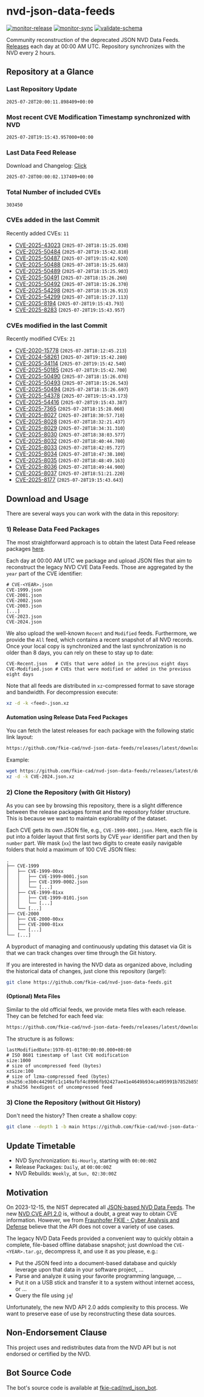 # nvd-json-data-feeds

[![monitor-release](https://github.com/fkie-cad/nvd-json-data-feeds/actions/workflows/monitor_release.yml/badge.svg)](https://github.com/fkie-cad/nvd-json-data-feeds/actions/workflows/monitor_release.yml)
[![monitor-sync](https://github.com/fkie-cad/nvd-json-data-feeds/actions/workflows/monitor_sync.yml/badge.svg)](https://github.com/fkie-cad/nvd-json-data-feeds/actions/workflows/monitor_sync.yml)
[![validate-schema](https://github.com/fkie-cad/nvd-json-data-feeds/actions/workflows/validate_schema.yml/badge.svg)](https://github.com/fkie-cad/nvd-json-data-feeds/actions/workflows/validate_schema.yml)

Community reconstruction of the deprecated JSON NVD Data Feeds.
[Releases](https://github.com/fkie-cad/nvd-json-data-feeds/releases/latest) each day at 00:00 AM UTC.
Repository synchronizes with the NVD every 2 hours.

## Repository at a Glance

### Last Repository Update

```plain
2025-07-28T20:00:11.898409+00:00
```

### Most recent CVE Modification Timestamp synchronized with NVD

```plain
2025-07-28T19:15:43.957000+00:00
```

### Last Data Feed Release

Download and Changelog: [Click](https://github.com/fkie-cad/nvd-json-data-feeds/releases/latest)

```plain
2025-07-28T00:00:02.137409+00:00
```

### Total Number of included CVEs

```plain
303450
```

### CVEs added in the last Commit

Recently added CVEs: `11`

- [CVE-2025-43023](CVE-2025/CVE-2025-430xx/CVE-2025-43023.json) (`2025-07-28T18:15:25.030`)
- [CVE-2025-50484](CVE-2025/CVE-2025-504xx/CVE-2025-50484.json) (`2025-07-28T19:15:42.810`)
- [CVE-2025-50487](CVE-2025/CVE-2025-504xx/CVE-2025-50487.json) (`2025-07-28T19:15:42.920`)
- [CVE-2025-50488](CVE-2025/CVE-2025-504xx/CVE-2025-50488.json) (`2025-07-28T18:15:25.683`)
- [CVE-2025-50489](CVE-2025/CVE-2025-504xx/CVE-2025-50489.json) (`2025-07-28T18:15:25.903`)
- [CVE-2025-50491](CVE-2025/CVE-2025-504xx/CVE-2025-50491.json) (`2025-07-28T18:15:26.260`)
- [CVE-2025-50492](CVE-2025/CVE-2025-504xx/CVE-2025-50492.json) (`2025-07-28T18:15:26.370`)
- [CVE-2025-54298](CVE-2025/CVE-2025-542xx/CVE-2025-54298.json) (`2025-07-28T18:15:26.913`)
- [CVE-2025-54299](CVE-2025/CVE-2025-542xx/CVE-2025-54299.json) (`2025-07-28T18:15:27.113`)
- [CVE-2025-8194](CVE-2025/CVE-2025-81xx/CVE-2025-8194.json) (`2025-07-28T19:15:43.793`)
- [CVE-2025-8283](CVE-2025/CVE-2025-82xx/CVE-2025-8283.json) (`2025-07-28T19:15:43.957`)


### CVEs modified in the last Commit

Recently modified CVEs: `21`

- [CVE-2020-15778](CVE-2020/CVE-2020-157xx/CVE-2020-15778.json) (`2025-07-28T18:12:45.213`)
- [CVE-2024-58261](CVE-2024/CVE-2024-582xx/CVE-2024-58261.json) (`2025-07-28T19:15:42.280`)
- [CVE-2025-34114](CVE-2025/CVE-2025-341xx/CVE-2025-34114.json) (`2025-07-28T19:15:42.540`)
- [CVE-2025-50185](CVE-2025/CVE-2025-501xx/CVE-2025-50185.json) (`2025-07-28T19:15:42.700`)
- [CVE-2025-50490](CVE-2025/CVE-2025-504xx/CVE-2025-50490.json) (`2025-07-28T18:15:26.070`)
- [CVE-2025-50493](CVE-2025/CVE-2025-504xx/CVE-2025-50493.json) (`2025-07-28T18:15:26.543`)
- [CVE-2025-50494](CVE-2025/CVE-2025-504xx/CVE-2025-50494.json) (`2025-07-28T18:15:26.697`)
- [CVE-2025-54378](CVE-2025/CVE-2025-543xx/CVE-2025-54378.json) (`2025-07-28T19:15:43.173`)
- [CVE-2025-54416](CVE-2025/CVE-2025-544xx/CVE-2025-54416.json) (`2025-07-28T19:15:43.387`)
- [CVE-2025-7365](CVE-2025/CVE-2025-73xx/CVE-2025-7365.json) (`2025-07-28T18:15:28.060`)
- [CVE-2025-8027](CVE-2025/CVE-2025-80xx/CVE-2025-8027.json) (`2025-07-28T18:30:57.710`)
- [CVE-2025-8028](CVE-2025/CVE-2025-80xx/CVE-2025-8028.json) (`2025-07-28T18:32:21.437`)
- [CVE-2025-8029](CVE-2025/CVE-2025-80xx/CVE-2025-8029.json) (`2025-07-28T18:34:31.310`)
- [CVE-2025-8030](CVE-2025/CVE-2025-80xx/CVE-2025-8030.json) (`2025-07-28T18:38:03.577`)
- [CVE-2025-8032](CVE-2025/CVE-2025-80xx/CVE-2025-8032.json) (`2025-07-28T18:40:44.780`)
- [CVE-2025-8033](CVE-2025/CVE-2025-80xx/CVE-2025-8033.json) (`2025-07-28T18:42:05.727`)
- [CVE-2025-8034](CVE-2025/CVE-2025-80xx/CVE-2025-8034.json) (`2025-07-28T18:47:38.100`)
- [CVE-2025-8035](CVE-2025/CVE-2025-80xx/CVE-2025-8035.json) (`2025-07-28T18:48:49.163`)
- [CVE-2025-8036](CVE-2025/CVE-2025-80xx/CVE-2025-8036.json) (`2025-07-28T18:49:44.900`)
- [CVE-2025-8037](CVE-2025/CVE-2025-80xx/CVE-2025-8037.json) (`2025-07-28T18:51:21.220`)
- [CVE-2025-8177](CVE-2025/CVE-2025-81xx/CVE-2025-8177.json) (`2025-07-28T19:15:43.643`)


## Download and Usage

There are several ways you can work with the data in this repository:

### 1) Release Data Feed Packages

The most straightforward approach is to obtain the latest Data Feed release packages [here](https://github.com/fkie-cad/nvd-json-data-feeds/releases/latest).

Each day at 00:00 AM UTC we package and upload JSON files that aim to reconstruct the legacy NVD CVE Data Feeds.
Those are aggregated by the `year` part of the CVE identifier:

```
# CVE-<YEAR>.json
CVE-1999.json
CVE-2001.json
CVE-2002.json
CVE-2003.json
[...]
CVE-2023.json
CVE-2024.json
```

We also upload the well-known `Recent` and `Modified` feeds.
Furthermore, we provide the `All` feed, which contains a recent snapshot of all NVD records.
Once your local copy is synchronized and the last synchronization is no older than 8 days, you can rely on these to stay up to date:

```plain
CVE-Recent.json   # CVEs that were added in the previous eight days
CVE-Modified.json # CVEs that were modified or added in the previous eight days
```

Note that all feeds are distributed in `xz`-compressed format to save storage and bandwidth.
For decompression execute:

```sh
xz -d -k <feed>.json.xz
```

#### Automation using Release Data Feed Packages

You can fetch the latest releases for each package with the following static link layout:

```sh
https://github.com/fkie-cad/nvd-json-data-feeds/releases/latest/download/CVE-<YEAR>.json.xz
```

Example:

```sh
wget https://github.com/fkie-cad/nvd-json-data-feeds/releases/latest/download/CVE-2024.json.xz
xz -d -k CVE-2024.json.xz
```

### 2) Clone the Repository (with Git History)

As you can see by browsing this repository, there is a slight difference between the release packages format and the repository folder structure.
This is because we want to maintain explorability of the dataset.

Each CVE gets its own JSON file, e.g., `CVE-1999-0001.json`.
Here, each file is put into a folder layout that first sorts by CVE `year` identifier part and then by `number` part.
We mask (`xx`) the last two digits to create easily navigable folders that hold a maximum of 100 CVE JSON files:

```plain
.
├── CVE-1999
│   ├── CVE-1999-00xx
│   │   ├── CVE-1999-0001.json
│   │   ├── CVE-1999-0002.json
│   │   └── [...]
│   ├── CVE-1999-01xx
│   │   ├── CVE-1999-0101.json
│   │   └── [...]
│   └── [...]
├── CVE-2000
│   ├── CVE-2000-00xx
│   ├── CVE-2000-01xx
│   └── [...]
└── [...]
```

A byproduct of managing and continuously updating this dataset via Git is that we can track changes over time through the Git history.

If you are interested in having the NVD data as organized above, including the historical data of changes, just clone this repository (large!):

```sh
git clone https://github.com/fkie-cad/nvd-json-data-feeds.git
```

#### (Optional) Meta Files

Similar to the old official feeds, we provide meta files with each release. They can be fetched for each feed via:

```sh
https://github.com/fkie-cad/nvd-json-data-feeds/releases/latest/download/CVE-<YEAR>.meta
```

The structure is as follows:

```plain
lastModifiedDate:1970-01-01T00:00:00.000+00:00                          # ISO 8601 timestamp of last CVE modification
size:1000                                                               # size of uncompressed feed (bytes)
xzSize:100                                                              # size of lzma-compressed feed (bytes)
sha256:e3b0c44298fc1c149afbf4c8996fb92427ae41e4649b934ca495991b7852b855 # sha256 hexdigest of uncompressed feed
```

### 3) Clone the Repository (without Git History)

Don't need the history? Then create a shallow copy:

```sh
git clone --depth 1 -b main https://github.com/fkie-cad/nvd-json-data-feeds.git
```


## Update Timetable

* NVD Synchronization: `Bi-Hourly`, starting with `00:00:00Z`
* Release Packages: `Daily`, at `00:00:00Z`
* NVD Rebuilds: `Weekly`, at `Sun, 02:30:00Z`


## Motivation

On 2023-12-15, the NIST deprecated all [JSON-based NVD Data Feeds](https://nvd.nist.gov/vuln/data-feeds#divRetirementBanner-1).
The new [NVD CVE API 2.0](https://nvd.nist.gov/developers/vulnerabilities) is, without a doubt, a great way to obtain CVE information.
However, we from [Fraunhofer FKIE - Cyber Analysis and Defense](https://www.fkie.fraunhofer.de/en/departments/cad.html) believe that the API does not cover a variety of use cases.

The legacy NVD Data Feeds provided a convenient way to quickly obtain a complete, file-based offline database snapshot; just download the `CVE-<YEAR>.tar.gz`, decompress it, and use it as you please, e.g.:

- Put the JSON feed into a document-based database and quickly leverage upon that data in your software project, ...
- Parse and analyze it using your favorite programming language, ...
- Put it on a USB stick and transfer it to a system without internet access, or ...
- Query the file using `jq`!

Unfortunately, the new NVD API 2.0 adds complexity to this process.
We want to preserve ease of use by reconstructing these data sources.

## Non-Endorsement Clause

This project uses and redistributes data from the NVD API but is not endorsed or certified by the NVD.

## Bot Source Code

The bot's source code is available at [fkie-cad/nvd\_json\_bot](https://github.com/fkie-cad/nvd_json_bot).